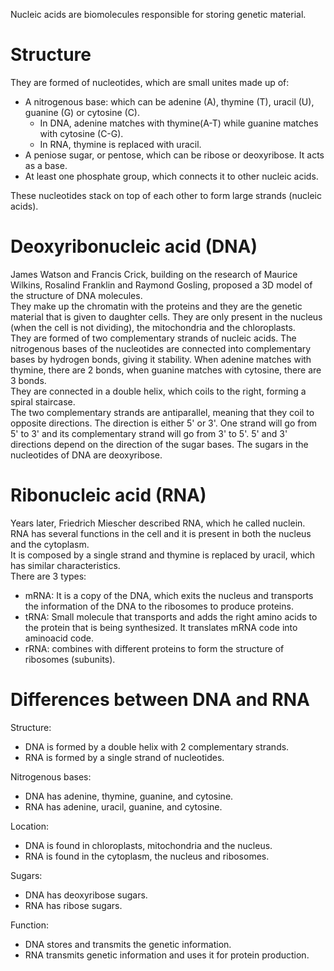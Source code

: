 Nucleic acids are biomolecules responsible for storing genetic material.

# Structure
They are formed of nucleotides, which are small unites made up of:
- A nitrogenous base: which can be adenine (A), thymine (T), uracil (U), guanine (G) or cytosine (C).
    - In DNA, adenine matches with thymine(A-T) while guanine matches with cytosine (C-G).
    - In RNA, thymine is replaced with uracil.
- A peniose sugar, or pentose, which can be ribose or deoxyribose. It acts as a base.
- At least one phosphate group, which connects it to other nucleic acids.

These nucleotides stack on top of each other to form large strands (nucleic acids).

# Deoxyribonucleic acid (DNA)
James Watson and Francis Crick, building on the research of Maurice Wilkins, Rosalind Franklin and Raymond Gosling, proposed a 3D model of the structure of DNA molecules.  
They make up the chromatin with the proteins and they are the genetic material that is given to daughter cells. They are only present in the nucleus (when the cell is not dividing), the mitochondria and the chloroplasts.  
They are formed of two complementary strands of nucleic acids. The nitrogenous bases of the nucleotides are connected into complementary bases by hydrogen bonds, giving it stability. When adenine matches with thymine, there are 2 bonds, when guanine matches with cytosine, there are 3 bonds.  
They are connected in a double helix, which coils to the right, forming a spiral staircase.  
The two complementary strands are antiparallel, meaning that they coil to opposite directions. The direction is either 5' or 3'. One strand will go from 5' to 3' and its complementary strand will go from 3' to 5'. 5' and 3' directions depend on the direction of the sugar bases.
The sugars in the nucleotides of DNA are deoxyribose.

# Ribonucleic acid (RNA)
Years later, Friedrich Miescher described RNA, which he called nuclein.  
RNA has several functions in the cell and it is present in both the nucleus and the cytoplasm.  
It is composed by a single strand and thymine is replaced by uracil, which has similar characteristics.  
There are 3 types:
- mRNA: It is a copy of the DNA, which exits the nucleus and transports the information of the DNA to the ribosomes to produce proteins.
- tRNA: Small molecule that transports and adds the right amino acids to the protein that is being synthesized. It translates mRNA code into aminoacid code.
- rRNA: combines with different proteins to form the structure of ribosomes (subunits).

# Differences between DNA and RNA
Structure:
- DNA is formed by a double helix with 2 complementary strands.
- RNA is formed by a single strand of nucleotides.

Nitrogenous bases:
- DNA has adenine, thymine, guanine, and cytosine.
- RNA has adenine, uracil, guanine, and cytosine.

Location:
- DNA is found in chloroplasts, mitochondria and the nucleus.
- RNA is found in the cytoplasm, the nucleus and ribosomes.

Sugars:
- DNA has deoxyribose sugars.
- RNA has ribose sugars.

Function:
- DNA stores and transmits the genetic information.
- RNA transmits genetic information and uses it for protein production.
